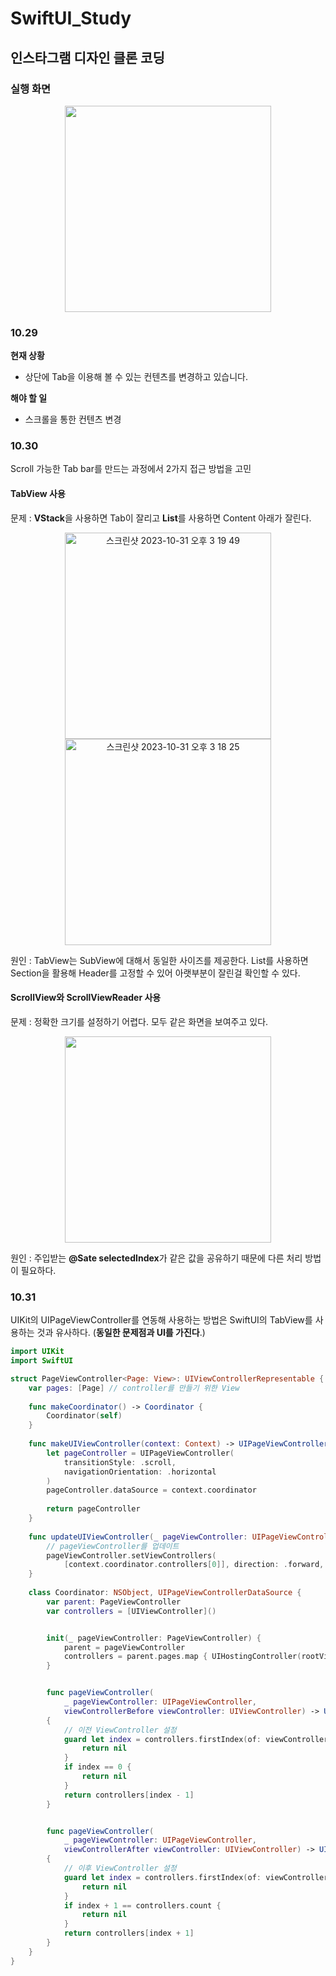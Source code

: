 # SwiftUI_Study
## 인스타그램 디자인 클론 코딩

### 실행 화면
<p align="center">
    <img src="https://github.com/Hugh-github/SwiftUI_Study/assets/102569735/f04771fe-f583-4668-8608-c94a5a2aa5f2" height="330">
</p>

### 10.29
**현재 상황**
- 상단에 Tab을 이용해 볼 수 있는 컨텐츠를 변경하고 있습니다.

**해야 할 일**
- 스크롤을 통한 컨텐츠 변경

### 10.30
Scroll 가능한 Tab bar를 만드는 과정에서 2가지 접근 방법을 고민
#### TabView 사용

문제 : **VStack**을 사용하면 Tab이 잘리고 **List**를 사용하면 Content 아래가 잘린다.
<p align="center">
    <img height="330" alt="스크린샷 2023-10-31 오후 3 19 49" src="https://github.com/Hugh-github/SwiftUI_Study/assets/102569735/efedfed6-282c-4654-9c33-cba3343fa368">
    <img height="330" alt="스크린샷 2023-10-31 오후 3 18 25" src="https://github.com/Hugh-github/SwiftUI_Study/assets/102569735/002f8ffc-2b21-4c6c-860c-a561eb4c5d9f">
</p>

원인 : TabView는 SubView에 대해서 동일한 사이즈를 제공한다. List를 사용하면 Section을 활용해 Header를 고정할 수 있어 아랫부분이 잘린걸 확인할 수 있다.

#### ScrollView와 ScrollViewReader 사용
문제 : 정확한 크기를 설정하기 어렵다. 모두 같은 화면을 보여주고 있다.

<p align="center">
    <img src="https://github.com/Hugh-github/SwiftUI_Study/assets/102569735/987d543a-c4e2-476c-8a7a-276a832f96bf" height="330">
</p>

원인 : 주입받는 **@Sate selectedIndex**가 같은 값을 공유하기 때문에 다른 처리 방법이 필요하다.


### 10.31
UIKit의 UIPageViewController를 연동해 사용하는 방법은 SwiftUI의 TabView를 사용하는 것과 유사하다. (**동일한 문제점과 UI를 가진다**.)

```swift
import UIKit
import SwiftUI

struct PageViewController<Page: View>: UIViewControllerRepresentable {
    var pages: [Page] // controller를 만들기 위한 View
    
    func makeCoordinator() -> Coordinator {
        Coordinator(self)
    }
    
    func makeUIViewController(context: Context) -> UIPageViewController {
        let pageController = UIPageViewController(
            transitionStyle: .scroll,
            navigationOrientation: .horizontal
        )
        pageController.dataSource = context.coordinator
        
        return pageController
    }
    
    func updateUIViewController(_ pageViewController: UIPageViewController, context: Context) {
        // pageViewController를 업데이트
        pageViewController.setViewControllers(
            [context.coordinator.controllers[0]], direction: .forward, animated: true)
    }
    
    class Coordinator: NSObject, UIPageViewControllerDataSource {
        var parent: PageViewController
        var controllers = [UIViewController]()


        init(_ pageViewController: PageViewController) {
            parent = pageViewController
            controllers = parent.pages.map { UIHostingController(rootView: $0) }
        }


        func pageViewController(
            _ pageViewController: UIPageViewController,
            viewControllerBefore viewController: UIViewController) -> UIViewController?
        {
            // 이전 ViewController 설정
            guard let index = controllers.firstIndex(of: viewController) else {
                return nil
            }
            if index == 0 {
                return nil
            }
            return controllers[index - 1]
        }


        func pageViewController(
            _ pageViewController: UIPageViewController,
            viewControllerAfter viewController: UIViewController) -> UIViewController?
        {
            // 이후 ViewController 설정
            guard let index = controllers.firstIndex(of: viewController) else {
                return nil
            }
            if index + 1 == controllers.count {
                return nil
            }
            return controllers[index + 1]
        }
    }
}
```
